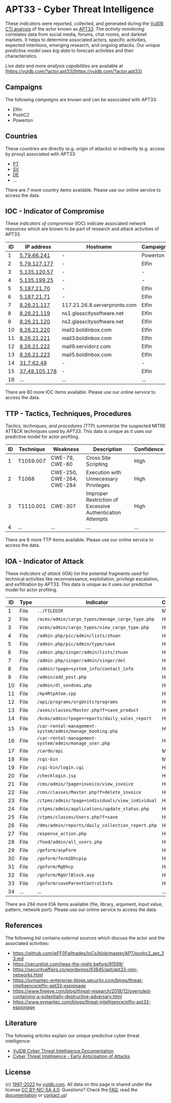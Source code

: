 # APT33 - Cyber Threat Intelligence

These _indicators_ were reported, collected, and generated during the [VulDB CTI analysis](https://vuldb.com/?kb.cti) of the actor known as [APT33](https://vuldb.com/?actor.apt33). The _activity monitoring_ correlates data from social media, forums, chat rooms, and darknet markets. It helps to determine associated actors, specific activities, expected intentions, emerging research, and ongoing attacks. Our unique _predictive model_ uses _big data_ to forecast activities and their characteristics.

_Live data_ and more _analysis capabilities_ are available at [https://vuldb.com/?actor.apt33](https://vuldb.com/?actor.apt33)

## Campaigns

The following _campaigns_ are known and can be associated with APT33:

* Elfin
* PoshC2
* Powerton

## Countries

These _countries_ are directly (e.g. origin of attacks) or indirectly (e.g. access by proxy) associated with APT33:

* [PT](https://vuldb.com/?country.pt)
* [SV](https://vuldb.com/?country.sv)
* [DE](https://vuldb.com/?country.de)
* ...

There are 7 more country items available. Please use our online service to access the data.

## IOC - Indicator of Compromise

These _indicators of compromise_ (IOC) indicate associated network resources which are known to be part of research and attack activities of APT33.

ID | IP address | Hostname | Campaign | Confidence
-- | ---------- | -------- | -------- | ----------
1 | [5.79.66.241](https://vuldb.com/?ip.5.79.66.241) | - | Powerton | High
2 | [5.79.127.177](https://vuldb.com/?ip.5.79.127.177) | - | Elfin | High
3 | [5.135.120.57](https://vuldb.com/?ip.5.135.120.57) | - | - | High
4 | [5.135.199.25](https://vuldb.com/?ip.5.135.199.25) | - | - | High
5 | [5.187.21.70](https://vuldb.com/?ip.5.187.21.70) | - | Elfin | High
6 | [5.187.21.71](https://vuldb.com/?ip.5.187.21.71) | - | Elfin | High
7 | [8.26.21.117](https://vuldb.com/?ip.8.26.21.117) | 117.21.26.8.serverpronto.com | Elfin | High
8 | [8.26.21.119](https://vuldb.com/?ip.8.26.21.119) | ns1.glasscitysoftware.net | Elfin | High
9 | [8.26.21.120](https://vuldb.com/?ip.8.26.21.120) | ns2.glasscitysoftware.net | Elfin | High
10 | [8.26.21.220](https://vuldb.com/?ip.8.26.21.220) | mail2.boldinbox.com | Elfin | High
11 | [8.26.21.221](https://vuldb.com/?ip.8.26.21.221) | mail3.boldinbox.com | Elfin | High
12 | [8.26.21.222](https://vuldb.com/?ip.8.26.21.222) | mail9.servidorz.com | Elfin | High
13 | [8.26.21.223](https://vuldb.com/?ip.8.26.21.223) | mail5.boldinbox.com | Elfin | High
14 | [31.7.62.48](https://vuldb.com/?ip.31.7.62.48) | - | - | High
15 | [37.48.105.178](https://vuldb.com/?ip.37.48.105.178) | - | Elfin | High
16 | ... | ... | ... | ...

There are 60 more IOC items available. Please use our online service to access the data.

## TTP - Tactics, Techniques, Procedures

_Tactics, techniques, and procedures_ (TTP) summarize the suspected MITRE ATT&CK techniques used by _APT33_. This data is unique as it uses our predictive model for actor profiling.

ID | Technique | Weakness | Description | Confidence
-- | --------- | -------- | ----------- | ----------
1 | T1059.007 | CWE-79, CWE-80 | Cross Site Scripting | High
2 | T1068 | CWE-250, CWE-264, CWE-284 | Execution with Unnecessary Privileges | High
3 | T1110.001 | CWE-307 | Improper Restriction of Excessive Authentication Attempts | High
4 | ... | ... | ... | ...

There are 6 more TTP items available. Please use our online service to access the data.

## IOA - Indicator of Attack

These _indicators of attack_ (IOA) list the potential fragments used for technical activities like reconnaissance, exploitation, privilege escalation, and exfiltration by APT33. This data is unique as it uses our predictive model for actor profiling.

ID | Type | Indicator | Confidence
-- | ---- | --------- | ----------
1 | File | `../FILEDIR` | Medium
2 | File | `/acms/admin/cargo_types/manage_cargo_type.php` | High
3 | File | `/acms/admin/cargo_types/view_cargo_type.php` | High
4 | File | `/admin.php/pic/admin/lists/zhuan` | High
5 | File | `/admin.php/pic/admin/type/save` | High
6 | File | `/admin.php/singer/admin/lists/zhuan` | High
7 | File | `/admin.php/singer/admin/singer/del` | High
8 | File | `/admin/?page=system_info/contact_info` | High
9 | File | `/admin/add_post.php` | High
10 | File | `/admin/dl_sendsms.php` | High
11 | File | `/Ap4RtpAtom.cpp` | High
12 | File | `/api/programs/orgUnits?programs` | High
13 | File | `/asms/classes/Master.php?f=save_product` | High
14 | File | `/bcms/admin/?page=reports/daily_sales_report` | High
15 | File | `/car-rental-management-system/admin/manage_booking.php` | High
16 | File | `/car-rental-management-system/admin/manage_user.php` | High
17 | File | `/cardo/api` | Medium
18 | File | `/cgi-bin` | Medium
19 | File | `/cgi-bin/login.cgi` | High
20 | File | `/checklogin.jsp` | High
21 | File | `/cms/admin/?page=invoice/view_invoice` | High
22 | File | `/cms/classes/Master.php?f=delete_invoice` | High
23 | File | `/ctpms/admin/?page=individuals/view_individual` | High
24 | File | `/ctpms/admin/applications/update_status.php` | High
25 | File | `/ctpms/classes/Users.php?f=save` | High
26 | File | `/dms/admin/reports/daily_collection_report.php` | High
27 | File | `/expense_action.php` | High
28 | File | `/food/admin/all_users.php` | High
29 | File | `/goform/aspForm` | High
30 | File | `/goform/form2Dhcpip` | High
31 | File | `/goform/RgDhcp` | High
32 | File | `/goform/RgUrlBlock.asp` | High
33 | File | `/goform/saveParentControlInfo` | High
34 | ... | ... | ...

There are 294 more IOA items available (file, library, argument, input value, pattern, network port). Please use our online service to access the data.

## References

The following list contains _external sources_ which discuss the actor and the associated activities:

* https://github.com/jeFF0Falltrades/IoCs/blob/master/APT/poshc2_apt_33.md
* https://securelist.com/twas-the-night-before/91599/
* https://securityaffairs.co/wordpress/93845/apt/apt33-vpn-networks.html
* https://symantec-enterprise-blogs.security.com/blogs/threat-intelligence/elfin-apt33-espionage
* https://www.fireeye.com/blog/threat-research/2018/12/overruled-containing-a-potentially-destructive-adversary.html
* https://www.symantec.com/blogs/threat-intelligence/elfin-apt33-espionage

## Literature

The following _articles_ explain our unique predictive cyber threat intelligence:

* [VulDB Cyber Threat Intelligence Documentation](https://vuldb.com/?kb.cti)
* [Cyber Threat Intelligence - Early Anticipation of Attacks](https://www.scip.ch/en/?labs.20201022)

## License

(c) [1997-2022](https://vuldb.com/?kb.changelog) by [vuldb.com](https://vuldb.com/?kb.about). All data on this page is shared under the license [CC BY-NC-SA 4.0](https://creativecommons.org/licenses/by-nc-sa/4.0/). Questions? Check the [FAQ](https://vuldb.com/?kb.faq), read the [documentation](https://vuldb.com/?kb) or [contact us](https://vuldb.com/?contact)!
